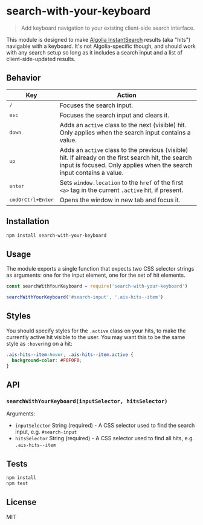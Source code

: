 # search-with-your-keyboard

> Add keyboard navigation to your existing client-side search interface.

This module is designed to make [Algolia InstantSearch] results (aka "hits") navigable
with a keyboard. It's not Algolia-specific though, and should work with any
search setup so long as it includes a search input and a list of
client-side-updated results.

## Behavior

Key | Action
--- | ------
<kbd>/</kbd> | Focuses the search input.
<kbd>esc</kbd> | Focuses the search input and clears it.
<kbd>down</kbd> | Adds an `active` class to the next (visible) hit. Only applies when the search input contains a value.
<kbd>up</kbd> | Adds an `active` class to the previous (visible) hit. If already on the first search hit, the search input is focused. Only applies when the search input contains a value.
<kbd>enter</kbd> | Sets `window.location` to the `href` of the first `<a>` tag in the current `.active` hit, if present.
<kbd>cmdOrCtrl+Enter</kbd> | Opens the window in new tab and focus it.

## Installation

```sh
npm install search-with-your-keyboard
```

## Usage

The module exports a single function that expects two CSS selector strings as
arguments: one for the input element, one for the set of hit elements.

```js
const searchWithYourKeyboard = require('search-with-your-keyboard')

searchWithYourKeyboard('#search-input', '.ais-hits--item')
```

## Styles

You should specify styles for the `.active` class on your hits,
to make the currently active hit visible to the user. You may want this
to be the same style as `:hover`ing on a hit:

```css
.ais-hits--item:hover, .ais-hits--item.active {
  background-color: #F0F0F0;
}
```

## API

### `searchWithYourKeyboard(inputSelector, hitsSelector)`

Arguments:

- `inputSelector` String (required) - A CSS selector used to find the search input, e.g. `#search-input`
- `hitsSelector` String (required) - A CSS selector used to find all hits, e.g. `.ais-hits--item`

## Tests

```sh
npm install
npm test
```

## License

MIT

[Algolia InstantSearch]: https://github.com/algolia/instantsearch.js
